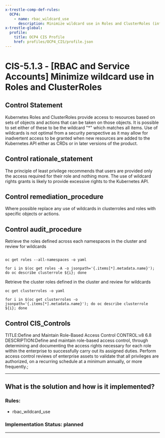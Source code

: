```yaml
---
x-trestle-comp-def-rules:
  OCP4:
    - name: rbac_wildcard_use
      description: Minimize wildcard use in Roles and ClusterRoles (info)
x-trestle-global:
  profile:
    title: OCP4 CIS Profile
    href: profiles/OCP4_CIS/profile.json
---
```


# CIS-5.1.3 - \[RBAC and Service Accounts\] Minimize wildcard use in Roles and ClusterRoles

## Control Statement

Kubernetes Roles and ClusterRoles provide access to resources based on sets of objects and actions that can be taken on those objects. It is possible to set either of these to be the wildcard "*" which matches all items.     Use of wildcards is not optimal from a security perspective as it may allow for inadvertent access to be granted when new resources are added to the Kubernetes API either as CRDs or in later versions of the product.

## Control rationale_statement

The principle of least privilege recommends that users are provided only the access required for their role and nothing more. The use of wildcard rights grants is likely to provide excessive rights to the Kubernetes API.

## Control remediation_procedure

Where possible replace any use of wildcards in clusterroles and roles with specific objects or actions.

## Control audit_procedure

Retrieve the roles defined across each namespaces in the cluster and review for wildcards

```

oc get roles --all-namespaces -o yaml

for i in $(oc get roles -A -o jsonpath='{.items[*].metadata.name}'); do oc describe clusterrole ${i}; done
```

Retrieve the cluster roles defined in the cluster and review for wildcards

```
oc get clusterroles -o yaml

for i in $(oc get clusterroles -o jsonpath='{.items[*].metadata.name}'); do oc describe clusterrole ${i}; done
```

## Control CIS_Controls

TITLE:Define and Maintain Role-Based Access Control CONTROL:v8 6.8 DESCRIPTION:Define and maintain role-based access control, through determining and documenting the access rights necessary for each role within the enterprise to successfully carry out its assigned duties. Perform access control reviews of enterprise assets to validate that all privileges are authorized, on a recurring schedule at a minimum annually, or more frequently.;

______________________________________________________________________

## What is the solution and how is it implemented?

<!-- For implementation status enter one of: implemented, partial, planned, alternative, not-applicable -->

<!-- Note that the list of rules under ### Rules: is read-only and changes will not be captured after assembly to JSON -->

<!-- Add control implementation description here for control: CIS-5.1.3 -->

### Rules:

  - rbac_wildcard_use

### Implementation Status: planned

______________________________________________________________________
